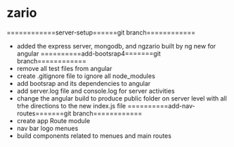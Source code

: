 # zario
============server-setup======git branch============
   - added the express server, mongodb, and ngzario built by ng new for angular
==========add-bootsrap4=======git branch============
   - remove all test files from angular 
   - create .gitignore file to ignore all node_modules
   - add bootsrap and its dependencies to angular
   - add server.log file and console.log for server activities 
   - change the angular build to produce public folder on server 
      level with all trhe directions to the new index.js file
==========add-nav-routes=======git branch============
   - create app Route module
   - nav bar logo menues 
   - build components related to menues and main routes